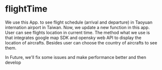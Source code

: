 # flightTime

We use this App. to see flight schedule (arrival and departure) in Taoyuan internation airport in Taiwan. 
Now, we update a new function in this app. User can see flights location in current time. The method what we use is that integrates google map SDK and opensky web API to display the location of aircrafts. Besides user can choose the country of aircrafts to see them.

In Future, we'll fix some issues and make performance better and then develop
